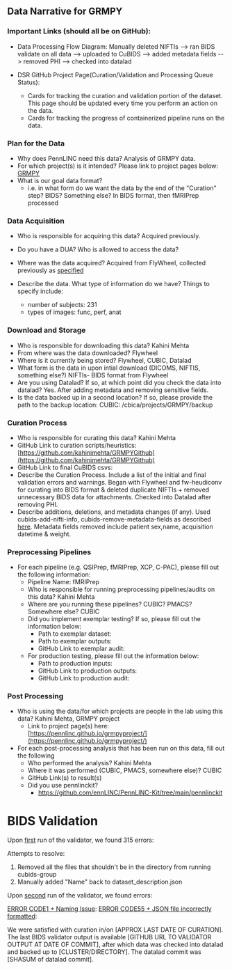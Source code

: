 ## Data Narrative for GRMPY

### Important Links (should all be on GitHub):
* Data Processing Flow Diagram:
Manually deleted NIFTIs --> ran BIDS validate on all data --> uploaded to CuBIDS --> added metadata fields --> removed PHI --> checked into datalad


* DSR GitHub Project Page(Curation/Validation and Processing Queue Status):
   * Cards for tracking the curation and validation portion of the dataset. This page should be updated every time you perform an action on the data. 
   * Cards for tracking the progress of containerized pipeline runs on the data. 
   
### Plan for the Data 

* Why does PennLINC need this data?
Analysis of GRMPY data. 
* For which project(s) is it intended? Please link to project pages below:
[GRMPY](https://pennlinc.github.io/grmpyproject/)
* What is our goal data format?
   * i.e. in what form do we want the data by the end of the "Curation" step? BIDS? Something else? 
   In BIDS format, then fMRIPrep processed


### Data Acquisition

* Who is responsible for acquiring this data?
 Acquired previously. 
* Do you have a DUA? Who is allowed to access the data?

* Where was the data acquired? 
Acquired from FlyWheel, collected previously as [specified](https://pennlinc.github.io/grmpyproject/)
* Describe the data. What type of information do we have? Things to specify include:
   - number of subjects: 231
   - types of images: func, perf, anat

### Download and Storage 

* Who is responsible for downloading this data?
Kahini Mehta
* From where was the data downloaded?
Flywheel
* Where is it currently being stored?
Flywheel, CUBIC, Datalad
* What form is the data in upon intial download (DICOMS, NIFTIS, something else?)
NIFTIs- BIDS format from Flywheel
* Are you using Datalad? If so, at which point did you check the data into datalad?
Yes. After adding metadata and removing sensitive fields. 
* Is the data backed up in a second location? If so, please provide the path to the backup location:
CUBIC: /cbica/projects/GRMPY/backup

### Curation Process

* Who is responsible for curating this data?
Kahini Mehta
* GitHub Link to curation scripts/heuristics: 
[https://github.com/kahinimehta/GRMPYGithub](https://github.com/kahinimehta/GRMPYGithub)
* GitHub Link to final CuBIDS csvs: 
* Describe the Curation Process. Include a list of the initial and final validation errors and warnings.
Began with Flywheel and fw-heudiconv for curating into BIDS format & deleted duplicate NIFTIs + removed unnecessary BIDS data for attachments. Checked into Datalad after removing PHI.
* Describe additions, deletions, and metadata changes (if any).
Used cubids-add-nifti-info, cubids-remove-metadata-fields as described [here](https://pennlinc.github.io/docs/TheWay/CuratingBIDSonDisk/). Metadata fields removed include patient sex,name, acquisition datetime & weight.
### Preprocessing Pipelines 
* For each pipeline (e.g. QSIPrep, fMRIPrep, XCP, C-PAC), please fill out the following information:
   * Pipeline Name: fMRIPrep
   * Who is responsible for running preprocessing pipelines/audits on this data?
   Kahini Mehta
   * Where are you running these pipelines? CUBIC? PMACS? Somewhere else?
   CUBIC
   * Did you implement exemplar testing? If so, please fill out the information below:
      * Path to exemplar dataset:
      * Path to exemplar outputs:
      * GitHub Link to exemplar audit:
    * For production testing, please fill out the information below:
      * Path to production inputs:
      * GitHub Link to production outputs:
      * GitHub Link to production audit: 

### Post Processing 

* Who is using the data/for which projects are people in the lab using this data?
Kahini Mehta, GRMPY project
   * Link to project page(s) here: [https://pennlinc.github.io/grmpyproject/](https://pennlinc.github.io/grmpyproject/)
* For each post-processing analysis that has been run on this data, fill out the following
   * Who performed the analysis?
   Kahini Mehta
   * Where it was performed (CUBIC, PMACS, somewhere else)?
   CUBIC
   * GitHub Link(s) to result(s)
   * Did you use pennlinckit?  
      * https://github.com/ennLINC/PennLINC-Kit/tree/main/pennlinckit  



# BIDS Validation

Upon [first](https://github.com/kahinimehta/GRMPYGithub/blob/main/Validation1/GRMPY-validation.csv) run of the validator, we found 315 errors:

[ERROR CODE1 + Naming Issue]: 314
[ERROR CODE55 + JSON file incorrectly formatted]: 1

Attempts to resolve: 
1. Removed all the files that shouldn't be in the directory from running cubids-group
2. Manually added "Name" back to dataset_description.json

Upon [second](https://github.com/kahinimehta/GRMPYGithub/blob/main/Validation2/GRMPY-validation.csv) run of the validator, we found  errors:

[ERROR CODE1 + Naming Issue]: 
[ERROR CODE55 + JSON file incorrectly formatted]: 

We were satisfied with curation in/on [APPROX LAST DATE OF CURATION]. The
last BIDS validator output is available [GITHUB URL TO VALIDATOR OUTPUT AT
DATE OF COMMIT], after which data was checked into datalad and backed up to
[CLUSTER/DIRECTORY]. The datalad commit was [SHASUM of datalad commit].
